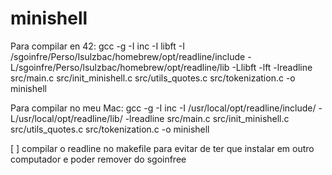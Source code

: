 # minishell

Para compilar en 42:
gcc -g -I inc -I libft -I /sgoinfre/Perso/lsulzbac/homebrew/opt/readline/include -L/sgoinfre/Perso/lsulzbac/homebrew/opt/readline/lib -Llibft -lft -lreadline src/main.c src/init_minishell.c src/utils_quotes.c src/tokenization.c -o minishell 

Para compilar no meu Mac:
gcc -g -I inc -I /usr/local/opt/readline/include/ -L/usr/local/opt/readline/lib/ -lreadline src/main.c src/init_minishell.c src/utils_quotes.c src/tokenization.c -o minishell 

[ ] compilar o readline no makefile para evitar de ter que instalar em outro computador e poder remover do sgoinfree